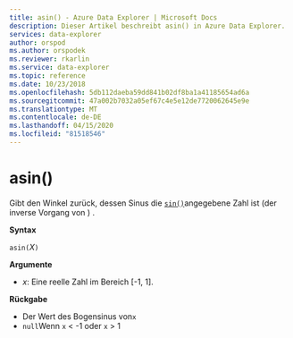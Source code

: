 ```yaml
---
title: asin() - Azure Data Explorer | Microsoft Docs
description: Dieser Artikel beschreibt asin() in Azure Data Explorer.
services: data-explorer
author: orspod
ms.author: orspodek
ms.reviewer: rkarlin
ms.service: data-explorer
ms.topic: reference
ms.date: 10/23/2018
ms.openlocfilehash: 5db112daeba59dd841b02df8ba1a41185654ad6a
ms.sourcegitcommit: 47a002b7032a05ef67c4e5e12de7720062645e9e
ms.translationtype: MT
ms.contentlocale: de-DE
ms.lasthandoff: 04/15/2020
ms.locfileid: "81518546"
---
```

# <a name="asin"></a>asin()

Gibt den Winkel zurück, dessen Sinus die [`sin()`](sinfunction.md)angegebene Zahl ist (der inverse Vorgang von ) .

**Syntax**

`asin(`*X*`)`

**Argumente**

* *x*: Eine reelle Zahl im Bereich [-1, 1].

**Rückgabe**

* Der Wert des Bogensinus von`x`
* `null`Wenn `x` < -1 oder `x` > 1